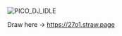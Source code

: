 ![PICO_DJ_IDLE](https://github.com/user-attachments/assets/be4a626f-0866-49fd-b923-89578dcfdf25)

Draw here -> https://27o1.straw.page
